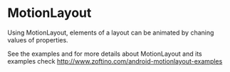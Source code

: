 # MotionLayout
Using MotionLayout, elements of a layout can be animated by chaning values of properties.

See the examples and for more details about MotionLayout and its examples check http://www.zoftino.com/android-motionlayout-examples
